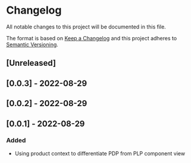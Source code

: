 # Changelog

All notable changes to this project will be documented in this file.

The format is based on [Keep a Changelog](http://keepachangelog.com/en/1.0.0/)
and this project adheres to [Semantic Versioning](http://semver.org/spec/v2.0.0.html).

## [Unreleased]

## [0.0.3] - 2022-08-29

## [0.0.2] - 2022-08-29

## [0.0.1] - 2022-08-29

### Added

- Using product context to differentiate PDP from PLP component view
